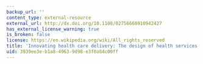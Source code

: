 ```yaml
---
backup_url: ''
content_type: external-resource
external_url: http://dx.doi.org/10.1108/02756660910942427
has_external_license_warning: true
is_broken: false
license: https://en.wikipedia.org/wiki/All_rights_reserved
title: 'Innovating health care delivery: The design of health services'
uid: 3939ee3e-b1a8-4963-9d98-e3f0a84c00ff
---
```


